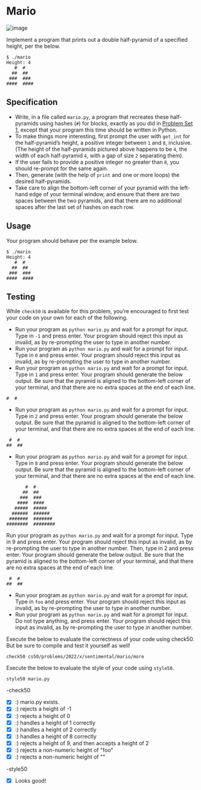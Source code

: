 # Mario
![image](https://user-images.githubusercontent.com/70191060/182398495-7df79969-f664-4fc4-a247-3ac75e650c1c.png)

Implement a program that prints out a double half-pyramid of a specified height, per the below.

```
$ ./mario
Height: 4
   #  #
  ##  ##
 ###  ###
####  ####
```

## Specification
- Write, in a file called `mario.py`, a program that recreates these half-pyramids using hashes (`#`) for blocks, exactly as you did in [Problem Set 1](https://cs50.harvard.edu/x/2022/psets/1/), except that your program this time should be written in Python.
- To make things more interesting, first prompt the user with `get_int` for the half-pyramid’s height, a positive integer between `1` and `8`, inclusive. (The height of the half-pyramids pictured above happens to be `4`, the width of each half-pyramid `4`, with a gap of size `2` separating them).
- If the user fails to provide a positive integer no greater than `8`, you should re-prompt for the same again.
- Then, generate (with the help of `print` and one or more loops) the desired half-pyramids.
- Take care to align the bottom-left corner of your pyramid with the left-hand edge of your terminal window, and ensure that there are two spaces between the two pyramids, and that there are no additional spaces after the last set of hashes on each row.

## Usage
Your program should behave per the example below.

```
$ ./mario
Height: 4
   #  #
  ##  ##
 ###  ###
####  ####
```

## Testing
While `check50` is available for this problem, you’re encouraged to first test your code on your own for each of the following.

- Run your program as `python mario.py` and wait for a prompt for input. Type in `-1` and press enter. Your program should reject this input as invalid, as by re-prompting the user to type in another number.
- Run your program as `python mario.py` and wait for a prompt for input. Type in `0` and press enter. Your program should reject this input as invalid, as by re-prompting the user to type in another number.
- Run your program as `python mario.py` and wait for a prompt for input. Type in `1` and press enter. Your program should generate the below output. Be sure that the pyramid is aligned to the bottom-left corner of your terminal, and that there are no extra spaces at the end of each line.

```
#  #
```

- Run your program as `python mario.py` and wait for a prompt for input. Type in `2` and press enter. Your program should generate the below output. Be sure that the pyramid is aligned to the bottom-left corner of your terminal, and that there are no extra spaces at the end of each line.

```
 #  #
##  ##
```

- Run your program as `python mario.py` and wait for a prompt for input. Type in `8` and press enter. Your program should generate the below output. Be sure that the pyramid is aligned to the bottom-left corner of your terminal, and that there are no extra spaces at the end of each line.

```
       #  #
      ##  ##
     ###  ###
    ####  ####
   #####  #####
  ######  ######
 #######  #######
########  ########
```

Run your program as `python mario.py` and wait for a prompt for input. Type in 9 and press enter. Your program should reject this input as invalid, as by re-prompting the user to type in another number. Then, type in 2 and press enter. Your program should generate the below output. Be sure that the pyramid is aligned to the bottom-left corner of your terminal, and that there are no extra spaces at the end of each line.

```
 #  #
##  ##
```

- Run your program as `python mario.py` and wait for a prompt for input. Type in `foo` and press enter. Your program should reject this input as invalid, as by re-prompting the user to type in another number.
- Run your program as `python mario.py` and wait for a prompt for input. Do not type anything, and press enter. Your program should reject this input as invalid, as by re-prompting the user to type in another number.

Execute the below to evaluate the correctness of your code using check50. But be sure to compile and test it yourself as well!

```
check50 cs50/problems/2022/x/sentimental/mario/more
```

Execute the below to evaluate the style of your code using `style50`.

```
style50 mario.py
```

-check50
- [x] :) mario.py exists.
- [x] :) rejects a height of -1
- [x] :) rejects a height of 0
- [x] :) handles a height of 1 correctly
- [x] :) handles a height of 2 correctly
- [x] :) handles a height of 8 correctly
- [x] :) rejects a height of 9, and then accepts a height of 2
- [x] :) rejects a non-numeric height of "foo" 
- [x] :) rejects a non-numeric height of ""

-style50
- [x] Looks good!
